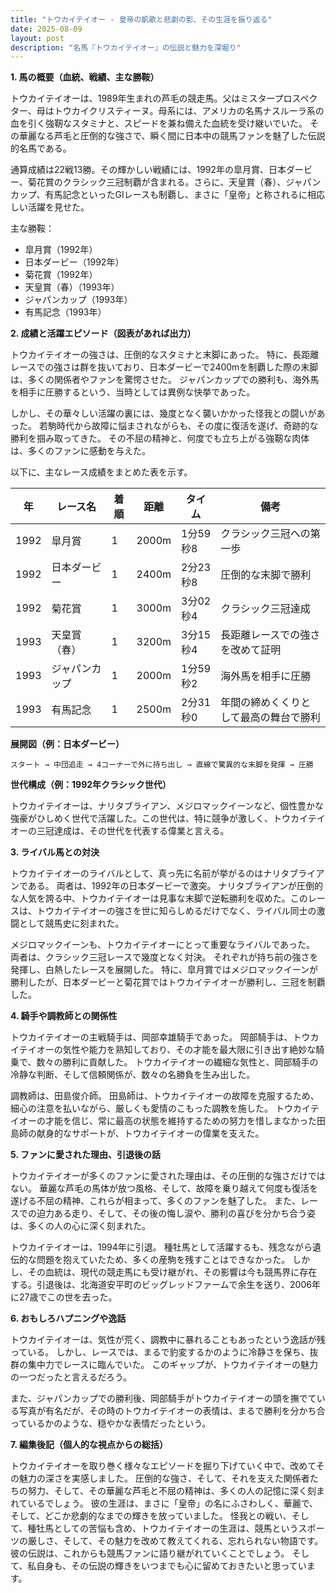```yaml
---
title: "トウカイテイオー - 皇帝の凱歌と悲劇の影、その生涯を振り返る"
date: 2025-08-09
layout: post
description: "名馬『トウカイテイオー』の伝説と魅力を深堀り"
---
```


**1. 馬の概要（血統、戦績、主な勝鞍）**

トウカイテイオーは、1989年生まれの芦毛の競走馬。父はミスタープロスペクター、母はトウカイクリスティーヌ。母系には、アメリカの名馬ナスルーラ系の血を引く強靭なスタミナと、スピードを兼ね備えた血統を受け継いでいた。  その華麗なる芦毛と圧倒的な強さで、瞬く間に日本中の競馬ファンを魅了した伝説的名馬である。

通算成績は22戦13勝。その輝かしい戦績には、1992年の皐月賞、日本ダービー、菊花賞のクラシック三冠制覇が含まれる。さらに、天皇賞（春）、ジャパンカップ、有馬記念といったGIレースも制覇し、まさに「皇帝」と称されるに相応しい活躍を見せた。

主な勝鞍：

* 皐月賞（1992年）
* 日本ダービー（1992年）
* 菊花賞（1992年）
* 天皇賞（春）（1993年）
* ジャパンカップ（1993年）
* 有馬記念（1993年）


**2. 成績と活躍エピソード（図表があれば出力）**

トウカイテイオーの強さは、圧倒的なスタミナと末脚にあった。  特に、長距離レースでの強さは群を抜いており、日本ダービーで2400mを制覇した際の末脚は、多くの関係者やファンを驚愕させた。  ジャパンカップでの勝利も、海外馬を相手に圧勝するという、当時としては異例な快挙であった。

しかし、その華々しい活躍の裏には、幾度となく襲いかかった怪我との闘いがあった。  若駒時代から故障に悩まされながらも、その度に復活を遂げ、奇跡的な勝利を掴み取ってきた。  その不屈の精神と、何度でも立ち上がる強靭な肉体は、多くのファンに感動を与えた。

以下に、主なレース成績をまとめた表を示す。

| 年 | レース名          | 着順 | 距離 | タイム       | 備考                                         |
|---|-----------------|-----|------|-------------|---------------------------------------------|
| 1992 | 皐月賞            | 1   | 2000m | 1分59秒8     | クラシック三冠への第一歩                        |
| 1992 | 日本ダービー        | 1   | 2400m | 2分23秒8     | 圧倒的な末脚で勝利                            |
| 1992 | 菊花賞            | 1   | 3000m | 3分02秒4     | クラシック三冠達成                            |
| 1993 | 天皇賞（春）        | 1   | 3200m | 3分15秒4     | 長距離レースでの強さを改めて証明                |
| 1993 | ジャパンカップ      | 1   | 2000m | 1分59秒2     | 海外馬を相手に圧勝                            |
| 1993 | 有馬記念          | 1   | 2500m | 2分31秒0     | 年間の締めくくりとして最高の舞台で勝利        |


**展開図（例：日本ダービー）**

```
スタート → 中団追走 → 4コーナーで外に持ち出し → 直線で驚異的な末脚を発揮 → 圧勝
```

**世代構成（例：1992年クラシック世代）**

トウカイテイオーは、ナリタブライアン、メジロマックイーンなど、個性豊かな強豪がひしめく世代で活躍した。この世代は、特に競争が激しく、トウカイテイオーの三冠達成は、その世代を代表する偉業と言える。


**3. ライバル馬との対決**

トウカイテイオーのライバルとして、真っ先に名前が挙がるのはナリタブライアンである。  両者は、1992年の日本ダービーで激突。  ナリタブライアンが圧倒的な人気を誇る中、トウカイテイオーは見事な末脚で逆転勝利を収めた。このレースは、トウカイテイオーの強さを世に知らしめるだけでなく、ライバル同士の激闘として競馬史に刻まれた。

メジロマックイーンも、トウカイテイオーにとって重要なライバルであった。  両者は、クラシック三冠レースで幾度となく対決。  それぞれが持ち前の強さを発揮し、白熱したレースを展開した。  特に、皐月賞ではメジロマックイーンが勝利したが、日本ダービーと菊花賞ではトウカイテイオーが勝利し、三冠を制覇した。


**4. 騎手や調教師との関係性**

トウカイテイオーの主戦騎手は、岡部幸雄騎手であった。  岡部騎手は、トウカイテイオーの気性や能力を熟知しており、その才能を最大限に引き出す絶妙な騎乗で、数々の勝利に貢献した。  トウカイテイオーの繊細な気性と、岡部騎手の冷静な判断、そして信頼関係が、数々の名勝負を生み出した。

調教師は、田島俊介師。  田島師は、トウカイテイオーの故障を克服するため、細心の注意を払いながら、厳しくも愛情のこもった調教を施した。  トウカイテイオーの才能を信じ、常に最高の状態を維持するための努力を惜しまなかった田島師の献身的なサポートが、トウカイテイオーの偉業を支えた。


**5. ファンに愛された理由、引退後の話**

トウカイテイオーが多くのファンに愛された理由は、その圧倒的な強さだけではない。  華麗な芦毛の馬体が放つ風格、そして、故障を乗り越えて何度も復活を遂げる不屈の精神、これらが相まって、多くのファンを魅了した。  また、レースでの迫力ある走り、そして、その後の悔し涙や、勝利の喜びを分かち合う姿は、多くの人の心に深く刻まれた。

トウカイテイオーは、1994年に引退。  種牡馬として活躍するも、残念ながら遺伝的な問題を抱えていたため、多くの産駒を残すことはできなかった。  しかし、その血統は、現代の競走馬にも受け継がれ、その影響は今も競馬界に存在する。引退後は、北海道安平町のビッグレッドファームで余生を送り、2006年に27歳でこの世を去った。


**6. おもしろハプニングや逸話**

トウカイテイオーは、気性が荒く、調教中に暴れることもあったという逸話が残っている。  しかし、レースでは、まるで豹変するかのように冷静さを保ち、抜群の集中力でレースに臨んでいた。  このギャップが、トウカイテイオーの魅力の一つだったと言えるだろう。

また、ジャパンカップでの勝利後、岡部騎手がトウカイテイオーの頭を撫でている写真が有名だが、その時のトウカイテイオーの表情は、まるで勝利を分かち合っているかのような、穏やかな表情だったという。


**7. 編集後記（個人的な視点からの総括）**

トウカイテイオーを取り巻く様々なエピソードを掘り下げていく中で、改めてその魅力の深さを実感しました。  圧倒的な強さ、そして、それを支えた関係者たちの努力、そして、その華麗な芦毛と不屈の精神は、多くの人の記憶に深く刻まれているでしょう。  彼の生涯は、まさに「皇帝」の名にふさわしく、華麗で、そして、どこか悲劇的なまでの輝きを放っていました。  怪我との戦い、そして、種牡馬としての苦悩も含め、トウカイテイオーの生涯は、競馬というスポーツの厳しさ、そして、その魅力を改めて教えてくれる、忘れられない物語です。  彼の伝説は、これからも競馬ファンに語り継がれていくことでしょう。  そして、私自身も、その伝説の輝きをいつまでも心に留めておきたいと思っています。
